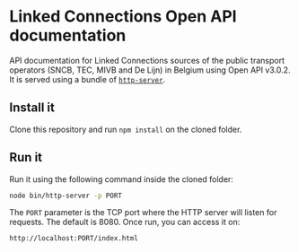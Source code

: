 # Linked Connections Open API documentation
API documentation for Linked Connections sources of the public transport operators (SNCB, TEC, MIVB and De Lijn) in Belgium using Open API v3.0.2. It is served using a bundle of [`http-server`](https://github.com/http-party/http-server).

## Install it

Clone this repository and run `npm install` on the cloned folder.

## Run it

Run it using the following command inside the cloned folder:

```bash
node bin/http-server -p PORT
```

The `PORT` parameter is the TCP port where the HTTP server will listen for requests. The default is 8080. Once run, you can access it on:

```http
http://localhost:PORT/index.html
```